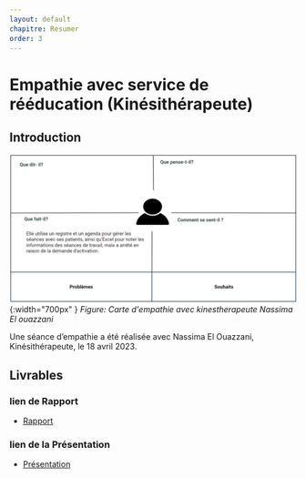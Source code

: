```yaml
---
layout: default
chapitre: Resumer
order: 3
---
```


# Empathie avec service de rééducation (Kinésithérapeute)

<!-- new slide -->
## Introduction 

![Kinésithérapeute](./images/Service-de-rééducation-Kinésithérapeute.png){:width="700px" }
*Figure: Carte d'empathie avec kinestherapeute Nassima El ouazzani*

<!-- note -->

Une séance d’empathie a été réalisée avec Nassima El Ouazzani, Kinésithérapeute, le 18 avril 2023.

<!-- new slide -->

## Livrables

### lien de Rapport
- [Rapport](/besoin/Empathie-kinesitherapeute/rapport.html)

### lien de la Présentation
- [Présentation](/besoin/Empathie-kinesitherapeute/presentation.html)


<!-- new slide -->


